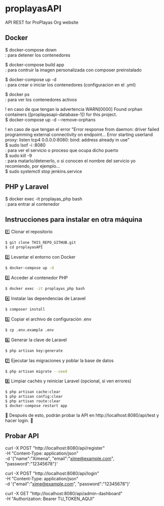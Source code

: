 # proplayasAPI
API REST for ProPlayas Org website

## Docker

$ docker-compose down \
	: para detener los contenedores

$ docker-compose build app \
	: para contruir la imagen personalizada con composer preinstalado

$ docker-compose up -d \
	: para crear o iniciar los contenedores (configuracion en el .yml)

$ docker ps \
	: para ver los contenedores activos


! en caso de que tengan la advertencia WARN[0000] Found orphan containers ([proplayasapi-database-1]) for this project. \
$ docker-compose up -d --remove-orphans

! en caso de que tengan el error "Error response from daemon: driver failed programming external connectivity on endpoint... Error starting userland proxy: listen tcp4 0.0.0.0:8080: bind: address already in use" \
$ sudo lsof -i :8080 \
	: para ver el servicio o proceso que ocupa dicho puerto \
$ sudo kill -9 <PID> \
	: para matarlo/detenerlo, o si conocen el nombre del servicio yo recomiendo, por ejemplo... \
$ sudo systemctl stop jenkins.service



## PHP y Laravel

$ docker exec -it proplayas_php bash \
	: para entrar al contenedor


## Instrucciones para instalar en otra máquina

1️⃣ Clonar el repositorio
```bash
$ git clone THIS_REPO_GITHUB.git
$ cd proplayasAPI
```

2️⃣ Levantar el entorno con Docker
```bash
$ docker-compose up -d
``` 

3️⃣ Acceder al contenedor PHP
```bash
$ docker exec -it proplayas_php bash
``` 

4️⃣ Instalar las dependencias de Laravel
```bash
$ composer install
``` 

5️⃣ Copiar el archivo de configuración .env
```bash
$ cp .env.example .env
```

6️⃣ Generar la clave de Laravel
```bash
$ php artisan key:generate
``` 

7️⃣ Ejecutar las migraciones y poblar la base de datos
```bash
$ php artisan migrate --seed
```


8️⃣ Limpiar cachés y reiniciar Laravel (opcional, si ven errores)
```bash
$ php artisan cache:clear
$ php artisan config:clear
$ php artisan route:clear
$ docker-compose restart app
```

📌 Después de esto, podrán probar la API en http://localhost:8080/api/test y hacer login. 🎯



## Probar API

curl -X POST "http://localhost:8080/api/register" \
     -H "Content-Type: application/json" \
     -d '{"name":"Ximena", "email":"xime@example.com", "password":"12345678"}'

curl -X POST "http://localhost:8080/api/login" \
     -H "Content-Type: application/json" \
     -d '{"email":"xime@example.com", "password":"12345678"}'

curl -X GET "http://localhost:8080/api/admin-dashboard" \
     -H "Authorization: Bearer TU_TOKEN_AQUI"

